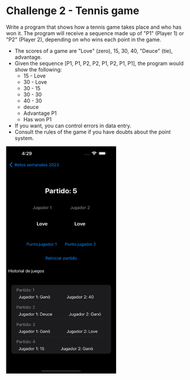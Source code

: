 # Challenge 2 - Tennis game

Write a program that shows how a tennis game takes place and who has won it.
The program will receive a sequence made up of "P1" (Player 1) or "P2" (Player 2), depending on who wins each point in the game.
 
- The scores of a game are "Love" (zero), 15, 30, 40, "Deuce" (tie), advantage.
- Given the sequence [P1, P1, P2, P2, P1, P2, P1, P1], the program would show the following:
  - 15 - Love
  - 30 - Love
  - 30 - 15
  - 30 - 30
  - 40 - 30
  - deuce
  - Advantage P1
  - Has won P1
- If you want, you can control errors in data entry.
- Consult the rules of the game if you have doubts about the point system.

<img src="/ChallengesImages/Challenge%2002.png" width="300" height="620">